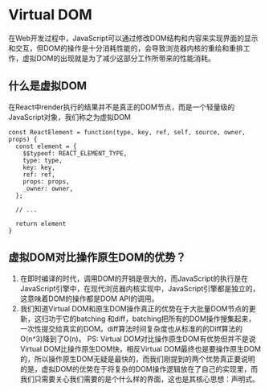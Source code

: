 # Virtual DOM
在Web开发过程中，JavaScript可以通过修改DOM结构和内容来实现界面的显示和交互，但DOM的操作是十分消耗性能的，会导致浏览器内核的重绘和重排工作，虚拟DOM的出现就是为了减少这部分工作所带来的性能消耗。
## 什么是虚拟DOM
在React中render执行的结果并不是真正的DOM节点，而是一个轻量级的JavaScript对象，我们称之为虚拟DOM
```
const ReactElement = function(type, key, ref, self, source, owner, props) {
  const element = {
    $$typeof: REACT_ELEMENT_TYPE,
    type: type,
    key: key,
    ref: ref,
    props: props,
    _owner: owner,
  };

  // ...

  return element
}
```
## 虚拟DOM对比操作原生DOM的优势？
1. 在即时编译的时代，调用DOM的开销是很大的，而JavaScript的执行是在JavaScript引擎中，在现代浏览器内核实现中，JavaScript引擎都是独立的，这意味着DOM的操作都是DOM API的调用。
2. 我们知道Virtual DOM和原生DOM操作真正的优势在于大批量DOM节点的更新，这归功于它的batching 和diff，batching把所有的DOM操作搜集起来，一次性提交给真实的DOM。diff算法时间复杂度也从标准的的Diff算法的O(n^3)降到了O(n)。
PS: Virtual DOM对比操作原生DOM有优势但并不是说Virtual DOM比操作原生DOM快，相反Virtual DOM最终也是要操作原生DOM的，所以操作原生DOM无疑是最快的，而我们刚提到的两个优势真正要说明的是，虚拟DOM的优势在于将复杂的DOM操作逻辑放在了自己的实现里，而我们只需要关心我们需要的是个什么样的界面，这也是其核心思想：声明式。